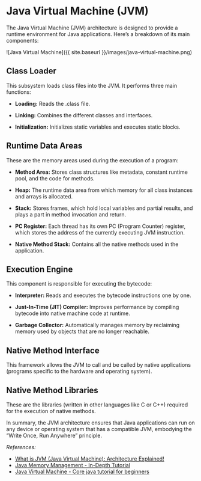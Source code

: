 # Java Virtual Machine (JVM)

The Java Virtual Machine (JVM) architecture is designed to provide a runtime environment for Java applications. Here’s a breakdown of its main components:

![Java Virtual Machine]({{ site.baseurl }}/images/java-virtual-machine.png)

## Class Loader

This subsystem loads class files into the JVM. It performs three main functions:

* **Loading:** Reads the .class file.

* **Linking:** Combines the different classes and interfaces.

* **Initialization:** Initializes static variables and executes static blocks.

## Runtime Data Areas

These are the memory areas used during the execution of a program:

* **Method Area:** Stores class structures like metadata, constant runtime pool, and the code for methods.

* **Heap:** The runtime data area from which memory for all class instances and arrays is allocated.

* **Stack:** Stores frames, which hold local variables and partial results, and plays a part in method invocation and return.

* **PC Register:** Each thread has its own PC (Program Counter) register, which stores the address of the currently executing JVM instruction.

* **Native Method Stack:** Contains all the native methods used in the application.

## Execution Engine

This component is responsible for executing the bytecode:

* **Interpreter:** Reads and executes the bytecode instructions one by one.

* **Just-In-Time (JIT) Compiler:** Improves performance by compiling bytecode into native machine code at runtime.

* **Garbage Collector:** Automatically manages memory by reclaiming memory used by objects that are no longer reachable.

## Native Method Interface

This framework allows the JVM to call and be called by native applications (programs specific to the hardware and operating system).

## Native Method Libraries

These are the libraries (written in other languages like C or C++) required for the execution of native methods.

In summary, the JVM architecture ensures that Java applications can run on any device or operating system that has a compatible JVM, embodying the “Write Once, Run Anywhere” principle.

<em>References:</em>
* [What is JVM (Java Virtual Machine): Architecture Explained!](https://www.guru99.com/java-virtual-machine-jvm.html)
* [Java Memory Management - In-Depth Tutorial](https://www.golinuxcloud.com/java-memory-management/)
* [Java Virtual Machine - Core java tutorial for beginners](https://www.startertutorials.com/corejava/java-virtual-machine.html)